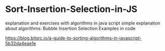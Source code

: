 # Sort-Insertion-Selection-in-JS
explanation and exercises with algorithms in java script
simple explanation about algorithms: 
Bubble
Insertion
Selection
Examples in code

https://blog.bitsrc.io/a-guide-to-sorting-algorithms-in-javascript-5b32da4eae1e
